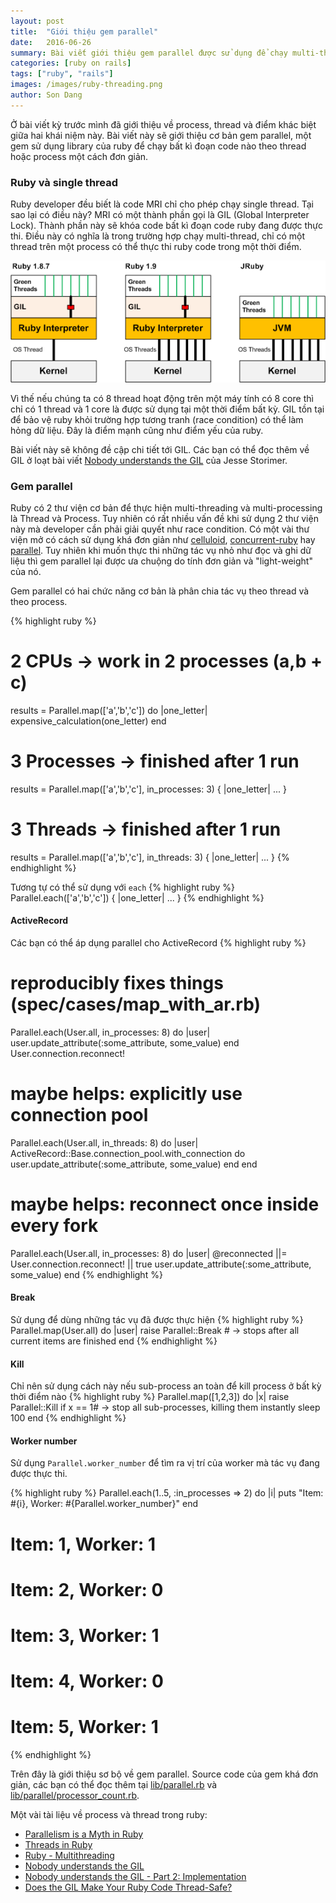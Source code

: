 ```yaml
---
layout: post
title:  "Giới thiệu gem parallel"
date:   2016-06-26
summary: Bài viết giới thiệu gem parallel được sử dụng để chạy multi-threading và multi-processing
categories: [ruby on rails]
tags: ["ruby", "rails"]
images: /images/ruby-threading.png
author: Son Dang
---
```


Ở bài viết kỳ trước mình đã giới thiệu về process, thread và điểm khác biệt giữa hai khái niệm này. Bài viết này sẽ giới thiệu cơ bản gem parallel, một gem sử dụng library của ruby để chạy bất kì đoạn code nào theo thread hoặc process một cách đơn giản.

### Ruby và single thread
Ruby developer đều biết là code MRI chỉ cho phép chạy single thread. Tại sao lại có điều này? MRI có một thành phần gọi là GIL (Global Interpreter Lock). Thành phần này sẽ khóa code bất kì đoạn code ruby đang được thực thi. Điều này có nghĩa là trong trường hợp chạy multi-thread, chỉ có một thread trên một process có thể thực thi ruby code trong một thời điểm.

![ruby-threading](/images/ruby-threading.png)

Vì thế nếu chúng ta có 8 thread hoạt động trên một máy tính có 8 core thì chỉ có 1 thread và 1 core là được sử dụng tại một thời điểm bất kỳ. GIL tồn tại để bảo vệ ruby khỏi trường hợp tương tranh (race condition) có thể làm hỏng dữ liệu. Đây là điểm mạnh cũng như điểm yếu của ruby.

Bài viết này sẽ không đề cập chi tiết tới GIL. Các bạn có thể đọc thêm về GIL ở loạt bài viết [Nobody understands the GIL](http://www.jstorimer.com/blogs/workingwithcode/8085491-nobody-understands-the-gil) của Jesse Storimer.

### Gem parallel
Ruby có 2 thư viện cơ bản để thực hiện multi-threading và multi-processing là Thread và Process. Tuy nhiên có rất nhiều vấn đề khi sử dụng 2 thư viện này mà developer cần phải giải quyết như race condition. Có một vài thư viện mở có cách sử dụng khá đơn giản như [celluloid](https://github.com/celluloid/celluloid), [concurrent-ruby](https://github.com/ruby-concurrency/concurrent-ruby) hay [parallel](https://github.com/grosser/parallel). Tuy nhiên khi muốn thực thi những tác vụ nhỏ như đọc và ghi dữ liệu thì gem parallel lại được ưa chuộng do tính đơn giản và "light-weight" của nó.

Gem parallel có hai chức năng cơ bản là phân chia tác vụ theo thread và theo process.

{% highlight ruby %}
# 2 CPUs -> work in 2 processes (a,b + c)
results = Parallel.map(['a','b','c']) do |one_letter|
  expensive_calculation(one_letter)
end

# 3 Processes -> finished after 1 run
results = Parallel.map(['a','b','c'], in_processes: 3) { |one_letter| ... }

# 3 Threads -> finished after 1 run
results = Parallel.map(['a','b','c'], in_threads: 3) { |one_letter| ... }
{% endhighlight %}

Tương tự có thể sử dụng với `each`
{% highlight ruby %}
Parallel.each(['a','b','c']) { |one_letter| ... }
{% endhighlight %}

#### ActiveRecord

Các bạn có thể áp dụng parallel cho ActiveRecord
{% highlight ruby %}
# reproducibly fixes things (spec/cases/map_with_ar.rb)
Parallel.each(User.all, in_processes: 8) do |user|
  user.update_attribute(:some_attribute, some_value)
end
User.connection.reconnect!

# maybe helps: explicitly use connection pool
Parallel.each(User.all, in_threads: 8) do |user|
  ActiveRecord::Base.connection_pool.with_connection do
    user.update_attribute(:some_attribute, some_value)
  end
end

# maybe helps: reconnect once inside every fork
Parallel.each(User.all, in_processes: 8) do |user|
  @reconnected ||= User.connection.reconnect! || true
  user.update_attribute(:some_attribute, some_value)
end
{% endhighlight %}

#### Break
Sử dụng để dùng những tác vụ đã được thực hiện
{% highlight ruby %}
Parallel.map(User.all) do |user|
  raise Parallel::Break # -> stops after all current items are finished
end
{% endhighlight %}

#### Kill
Chỉ nên sử dụng cách này nếu sub-process an toàn để kill process ở bất kỳ thời điểm nào
{% highlight ruby %}
Parallel.map([1,2,3]) do |x|
  raise Parallel::Kill if x == 1# -> stop all sub-processes, killing them instantly
  sleep 100
end
{% endhighlight %}

#### Worker number
Sử dụng `Parallel.worker_number` để tìm ra vị trí của worker mà tác vụ đang được thực thi.

{% highlight ruby %}
Parallel.each(1..5, :in_processes => 2) do |i|
  puts "Item: #{i}, Worker: #{Parallel.worker_number}"
end

# Item: 1, Worker: 1
# Item: 2, Worker: 0
# Item: 3, Worker: 1
# Item: 4, Worker: 0
# Item: 5, Worker: 1
{% endhighlight %}


Trên đây là giới thiệu sơ bộ về gem parallel. Source code của gem khá đơn giản, các bạn có thể đọc thêm tại [lib/parallel.rb](https://github.com/grosser/parallel/blob/master/lib/parallel.rb) và [lib/parallel/processor_count.rb](https://github.com/grosser/parallel/blob/master/lib/parallel/processor_count.rb).

Một vài tài liệu về process và thread trong ruby:

* [Parallelism is a Myth in Ruby](https://www.igvita.com/2008/11/13/concurrency-is-a-myth-in-ruby/)
* [Threads in Ruby](https://www.sitepoint.com/threads-ruby/)
* [Ruby - Multithreading
](http://www.tutorialspoint.com/ruby/ruby_multithreading.htm)
* [Nobody understands the GIL
](http://www.jstorimer.com/blogs/workingwithcode/8085491-nobody-understands-the-gil)
* [Nobody understands the GIL - Part 2: Implementation
](http://www.jstorimer.com/blogs/workingwithcode/8100871-nobody-understands-the-gil-part-2-implementation)
* [Does the GIL Make Your Ruby Code Thread-Safe?](http://www.rubyinside.com/does-the-gil-make-your-ruby-code-thread-safe-6051.html)

